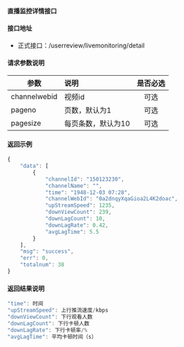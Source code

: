 #### 直播监控详情接口

#### 接口地址
  * 正式接口：/userreview/livemonitoring/detail

#### 请求参数说明
|  参数         |说明          |是否必选|
| ------------- |:-------------|:-----:|
| channelwebid            | 视频id |可选    |
| pageno      | 页数，默认为1 |可选    |
| pagesize      | 每页条数，默认为10 |可选    |
#### 返回示例
```javascript
{
    "data": [
        {
            "channelId": "150123230",
            "channelName": "",
            "time": "1948-12-03 07:28",
            "channelWebId": "0a2dnqyXqaGioa2L4K2doac",
            "upStreamSpeed": 1235,
            "downViewCount": 239,
            "downLagCount": 10,
            "downLagRate": 0.42,
            "avgLagTime": 5.5
        }
    ],
    "msg": "success",
    "err": 0,
    "totalnum": 38
}
```

#### 返回结果说明
```javascript
"time": 时间
"upStreamSpeed": 上行推流速度/kbps
"downViewCount": 下行观看人数
"downLagCount": 下行卡顿人数
"downLagRate": 下行卡顿率/%
"avgLagTime": 平均卡顿时间（s）
```